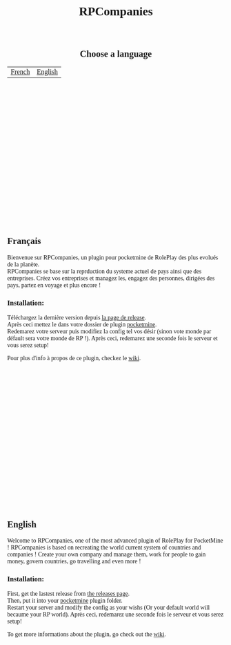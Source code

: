 <body style="font-family: Segoe UI light;"><center><h1 style="padding: 40px;">RPCompanies</h1></center>

<center><h2>Choose a language</h2></center>
<!-- Note for pull requests.
Feel free to translate the README in your lang if not done and add a button here.-->
<table><tr><td style="cursor: pointer;"><center><a href="#Français">French</a></center></td><td style="cursor: pointer;"><center><a href="#English">English</a></center></td></tr></table>
<br />
<br />
<br />
<br />
<br />
<br />
<br />
<br />
<br />
<br />
<br />
<br />
<br />
<br />
<br />
<br />
<br />
<br />
<br />
<br />

## Français
Bienvenue sur RPCompanies, un plugin pour pocketmine de RolePlay des plus evolués de la planète.    
RPCompanies se base sur la reprduction du systeme actuel de pays ainsi que des entreprises.
Créez vos entreprises et managez les, engagez des personnes, dirigées des pays, partez en voyage et plus encore !

### Installation:
Téléchargez la dernière version depuis [la page de release](http://github.com/Ad5001/RPCompanies/releases).    
Après ceci mettez le dans votre dossier de plugin [pocketmine](http://github.com/PocketMine/PocketMine-MP).    
Redemarez votre serveur puis modifiez la config tel vos désir (sinon vote monde par défault sera votre monde de RP !).
Après ceci, redemarez une seconde fois le serveur et vous serez setup!     

Pour plus d'info à propos de ce plugin, checkez le [wiki](/wiki).

<br />
<br />
<br />
<br />
<br />
<br />
<br />
<br />
<br />
<br />
<br />
<br />
<br />
<br />
<br />
<br />
<br />
<br />
<br />
<br />

## English
Welcome to RPCompanies, one of the most advanced plugin of RolePlay for PocketMine !
RPCompanies is based on recreating the world current system of countries and companies !
Create your own company and manage them, work for people to gain money, govern countries, go travelling and even more !

### Installation:
First, get the lastest release from [the releases page](http://github.com/Ad5001/RPCompanies/releases).    
Then, put it into your [pocketmine](http://github.com/PocketMine/PocketMine-MP) plugin folder.    
Restart your server and modify the config as your wishs (Or your default world will becaume your RP world).
Après ceci, redemarez une seconde fois le serveur et vous serez setup!     

To get more informations about the plugin, go check out the [wiki](/wiki).
</body>